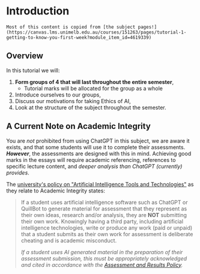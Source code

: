 # Introduction

`````{note} 
Most of this content is copied from [the subject pages!](https://canvas.lms.unimelb.edu.au/courses/151263/pages/tutorial-1-getting-to-know-you-first-week?module_item_id=4619339)
`````
## Overview
In this tutorial we will:
1. **Form groups of 4 that will last throughout the entire semester**,
   - Tutorial marks will be allocated for the group as a whole
2. Introduce ourselves to our groups,
3. Discuss our motivations for taking Ethics of AI,
4. Look at the structure of the subject throughout the semester.

## A Current Note on Academic Integrity
You are *not* prohibited from using ChatGPT in this subject, we are aware it exists, and that some students will use it to complete their assessments. ***However***, the assessments are designed with this in mind. Achieving good marks in the essays will require academic referencing, references to specific lecture content, and *deeper analysis than ChatGPT (currently) provides*.

The [university's policy on "Artificial Intelligence Tools and Technologies"](https://academicintegrity.unimelb.edu.au/plagiarism-and-collusion/artificial-intelligence-tools-and-technologies) as they relate to Academic Integrity states:
> If a student uses artificial intelligence software such as ChatGPT or QuillBot to generate material for assessment that they represent as their own ideas, research and/or analysis, they are **NOT** submitting their own work. Knowingly having a third party, including artificial intelligence technologies, write or produce any work (paid or unpaid) that a student submits as their own work for assessment is deliberate cheating and is academic misconduct.
>
> *If a student uses AI generated material in the preparation of their assessment submission, this must be appropriately acknowledged and cited in accordance with the [Assessment and Results Policy](https://policy.unimelb.edu.au/MPF1326).*

